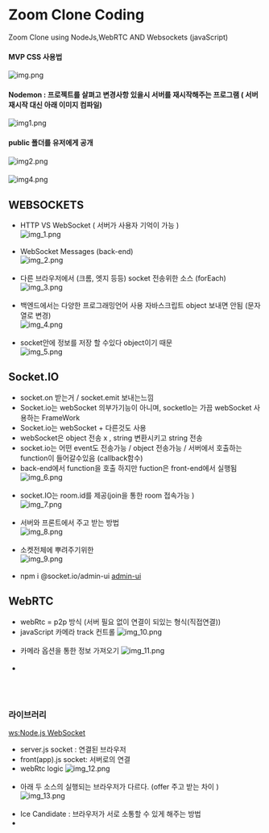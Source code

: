 # Zoom Clone Coding

Zoom Clone using NodeJs,WebRTC AND Websockets (javaScript)

#### MVP CSS 사용법

![img.png](img.png)

#### Nodemon : 프로젝트를 살펴고 변경사항 있을시 서버를 재시작해주는 프로그램 ( 서버 재시작 대신 아래 이미지 컴파일)

![img1.png](img1.png)

#### public 폴더를 유저에게 공개

![img2.png](img3.png)

####          

![img4.png](img2.png)

## WEBSOCKETS

- HTTP VS WebSocket ( 서버가 사용자 기억이 가능 ) <br/>
  ![img_1.png](img_1.png) <br/><br/>
- WebSocket Messages (back-end) <br/>
  ![img_2.png](img_2.png) <br/><br/>
- 다른 브라우저에서 (크롬, 엣지 등등) socket 전송위한 소스 (forEach)<br/>
  ![img_3.png](img_3.png) <br/><br/>
- 백엔드에서는 다양한 프로그래밍언어 사용 자바스크립트 object 보내면 안됨 (문자열로 변경)   <br/>
  ![img_4.png](img_4.png) <br/><br/>
- socket안에 정보를 저장 할 수있다 object이기 때문 <br/>
  ![img_5.png](img_5.png)

## Socket.IO

- socket.on 받는거 / socket.emit 보내는느낌
- Socket.io는 webSocket 의부가기능이 아니며, socketIo는 가끔 webSocket 사용하는 FrameWork
- Socket.io는 webSocket + 다른것도 사용
- webSocket은 object 전송 x , string 변환시키고 string 전송
- socket.io는 어떤 event도 전송가능 / object 전송가능 / 서버에서 호출하는 function이 들어갈수있음 (callback함수)
- back-end에서 function을 호출 하지만 fuction은 front-end에서 실행됨 <br/>
  ![img_6.png](img_6.png) <br/><br/>
- socket.IO는 room.id를 제공(join을 통한 room 접속가능 ) <br/>
  ![img_7.png](img_7.png) <br/><br/>
- 서버와 프론트에서 주고 받는 방법 <br/>
  ![img_8.png](img_8.png) <br/><br/>
- 소켓전체에 뿌려주기위한 <br/>
  ![img_9.png](img_9.png) <br/><br/>
- npm i @socket.io/admin-ui [admin-ui](https://admin.socket.io) <br/>

## WebRTC

- webRtc = p2p 방식 (서버 필요 없이 연결이 되있는 형식(직접연결))
- javaScript 카메라 track 컨트롤
  ![img_10.png](img_10.png) <br/><br/>
- 카메라 옵션을 통한 정보 가져오기
  ![img_11.png](img_11.png) <br/><br/>
-

<br/><br/>

### 라이브러리

[ws:Node.js WebSocket](https://www.npmjs.com/package/ws) <br/>

- server.js socket : 연결된 브라우저
- front(app).js socket:  서버로의 연결
- webRtc logic 
![img_12.png](img_12.png) <br/><br/>
- 아래 두 소스의 실행되는 브라우저가 다르다. (offer 주고 받는 차이 )
![img_13.png](img_13.png) <br/><br/>
- Ice Candidate : 브라우저가 서로 소통할 수 있게 해주는 방법
- 

[comment]: <> (https://nomadcoders.co/noom/lectures/3077)

